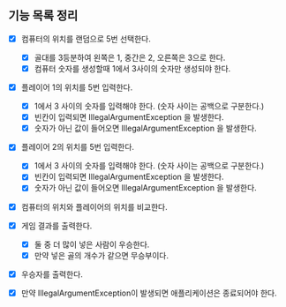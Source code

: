 ## 기능 목록 정리

- [x] 컴퓨터의 위치를 랜덤으로 5번 선택한다.
    - [x] 골대를 3등분하여 왼쪽은 1, 중간은 2, 오른쪽은 3으로 한다.
    - [x] 컴퓨터 숫자를 생성할때 1에서 3사이의 숫자만 생성되야 한다.
- [x] 플레이어 1의 위치를 5번 입력한다.
    - [x] 1에서 3 사이의 숫자를 입력해야 한다. (숫자 사이는 공백으로 구분한다.)
    - [x] 빈칸이 입력되면 IllegalArgumentException 을 발생한다.
    - [x] 숫자가 아닌 값이 들어오면 IllegalArgumentException 을 발생한다.
- [x] 플레이어 2의 위치를 5번 입력한다.
    - [x] 1에서 3 사이의 숫자를 입력해야 한다. (숫자 사이는 공백으로 구분한다.)
    - [x] 빈칸이 입력되면 IllegalArgumentException 을 발생한다.
    - [x] 숫자가 아닌 값이 들어오면 IllegalArgumentException 을 발생한다.
- [x] 컴퓨터의 위치와 플레이어의 위치를 비교한다.
- [x] 게임 결과를 출력한다.
    - [x] 둘 중 더 많이 넣은 사람이 우승한다.
    - [x] 만약 넣은 골의 개수가 같으면 무승부이다.
- [x] 우승자를 출력한다.
- [x] 만약 IllegalArgumentException이 발생되면 애플리케이션은 종료되어야 한다.

